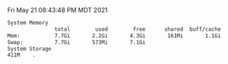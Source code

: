 Fri May 21 08:43:48 PM MDT 2021
```bash
System Memory
               total        used        free      shared  buff/cache   available
Mem:           7.7Gi       2.2Gi       4.3Gi       161Mi       1.1Gi       5.0Gi
Swap:          7.7Gi       573Mi       7.1Gi
System Storage
411M	.
```
